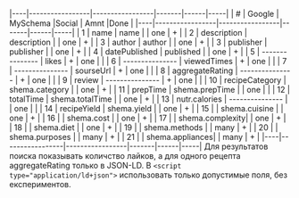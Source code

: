 |----|-----------------|-----------------|-------|------|-----|
|  # | Google          | MySchema        |Social | Amnt |Done |
|----|-----------------|-----------------|-------|------|-----|
|  1 | name            | name            |       | one  |  +  |
|  2 | description     | description     |       | one  |  +  |
|  3 | author          | author          |       | one  |  +  |
|  3 | publisher       | publisher       |       | one  |  +  |
|  4 | datePublished   | published       |       | one  |  +  |
|  5 | --------------- | likes           |   +   | one  |     |
|  6 | --------------- | viewedTimes     |   +   | one  |     |
|  7 | --------------- | sourseUrl       |   +   | one  |     |
|  8 | aggregateRating | --------------- |   +   | one  |     |
|  9 | review          | --------------- |   +   | one  |     |
| 10 | recipeCategory  | shema.category  |       | one  |  +  |
| 11 | prepTime        | shema.prepTime  |       | one  |     |
| 12 | totalTime       | shema.totalTime |       | one  |  +  |
| 13 | nutr.calories   | --------------- |       | one  |     |
| 14 | recipeYield     | shema.yield     |       | one  |  +  |
| 15 |                 | shema.cuisine   |       | one  |  +  |
| 16 |                 | shema.cost      |       | one  |  +  |
| 17 |                 | shema.complexity|       | one  |  +  |
| 18 |                 | shema.diet      |       | one  |  +  |
| 19 |                 | shema.methods   |       | many |  +  |
| 20 |                 | shema.purposes  |       | many |  +  |
| 21 |                 | shema.appliances|       | many |  +  |
|----|-----------------|-----------------|-------|------|-----|
Для результатов поиска показывать количство лайков,
а для одного рецепта aggregateRating только в JSON-LD.
В `<script type="application/ld+json">` использовать только
допустимые поля, без експериментов.
